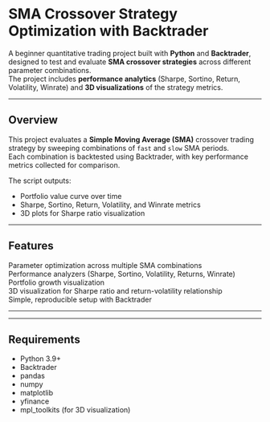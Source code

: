 # SMA Crossover Strategy Optimization with Backtrader

A beginner quantitative trading project built with **Python** and **Backtrader**, designed to test and evaluate **SMA crossover strategies** across different parameter combinations.  
The project includes **performance analytics** (Sharpe, Sortino, Return, Volatility, Winrate) and **3D visualizations** of the strategy metrics.

---

## Overview

This project evaluates a **Simple Moving Average (SMA)** crossover trading strategy by sweeping combinations of `fast` and `slow` SMA periods.  
Each combination is backtested using Backtrader, with key performance metrics collected for comparison.

The script outputs:
- Portfolio value curve over time 
- Sharpe, Sortino, Return, Volatility, and Winrate metrics   
- 3D plots for Sharpe ratio visualization   

---

## Features

Parameter optimization across multiple SMA combinations  
Performance analyzers (Sharpe, Sortino, Volatility, Returns, Winrate)  
Portfolio growth visualization  
3D visualization for Sharpe ratio and return-volatility relationship  
Simple, reproducible setup with Backtrader

---

---

## Requirements

- Python 3.9+
- Backtrader
- pandas
- numpy
- matplotlib
- yfinance 
- mpl_toolkits (for 3D visualization)
